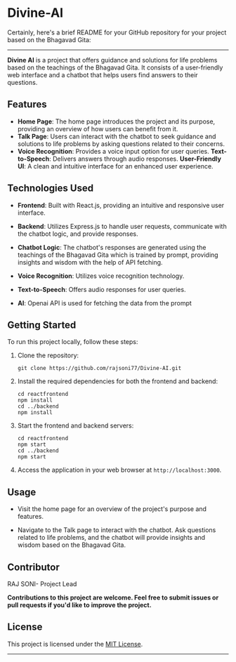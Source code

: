 # Divine-AI
Certainly, here's a brief README for your GitHub repository for your project based on the Bhagavad Gita:

---

**Divine AI** is a project that offers guidance and solutions for life problems based on the teachings of the Bhagavad Gita. It consists of a user-friendly web interface and a chatbot that helps users find answers to their questions.

## Features

- **Home Page**: The home page introduces the project and its purpose, providing an overview of how users can benefit from it.
- **Talk Page**: Users can interact with the chatbot to seek guidance and solutions to life problems by asking questions related to their concerns.
- **Voice Recognition**: Provides a voice input option for user queries.
**Text-to-Speech**: Delivers answers through audio responses.
**User-Friendly UI**: A clean and intuitive interface for an enhanced user experience.
  
## Technologies Used

- **Frontend**: Built with React.js, providing an intuitive and responsive user interface.

- **Backend**: Utilizes Express.js to handle user requests, communicate with the chatbot logic, and provide responses.

- **Chatbot Logic**: The chatbot's responses are generated using the teachings of the Bhagavad Gita which is trained by prompt, providing insights and wisdom with the help of API fetching.

- **Voice Recognition**: Utilizes voice recognition technology.

- **Text-to-Speech**: Offers audio responses for user queries.

- **AI**: Openai API is used for fetching the data from the prompt

## Getting Started

To run this project locally, follow these steps:

1. Clone the repository:

   ```
   git clone https://github.com/rajsoni77/Divine-AI.git
   ```

2. Install the required dependencies for both the frontend and backend:

   ```
   cd reactfrontend
   npm install
   cd ../backend
   npm install
   ```

3. Start the frontend and backend servers:

   ```
   cd reactfrontend
   npm start
   cd ../backend
   npm start
   ```

4. Access the application in your web browser at `http://localhost:3000`.

## Usage

- Visit the home page for an overview of the project's purpose and features.

- Navigate to the Talk page to interact with the chatbot. Ask questions related to life problems, and the chatbot will provide insights and wisdom based on the Bhagavad Gita.

## Contributor
RAJ SONI- Project Lead

**Contributions to this project are welcome. Feel free to submit issues or pull requests if you'd like to improve the project.**

## License

This project is licensed under the [MIT License](LICENSE).

---
